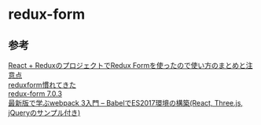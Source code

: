# redux-form

## 参考

[React + ReduxのプロジェクトでRedux Formを使ったので使い方のまとめと注意点][*1]  
[reduxform慣れてきた][*2]  
[redux-form 7.0.3][*3]  
[最新版で学ぶwebpack 3入門 – BabelでES2017環境の構築(React, Three.js, jQueryのサンプル付き)][*4]  


[*1]:http://ichimaruni-design.com/2016/10/react-redux-form/
[*2]:http://tnakamura.hatenablog.com/entry/2016/11/08/redux-form
[*3]:http://redux-form.com/7.0.3/
[*4]:\https://ics.media/entry/16028
